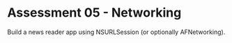 # Assessment 05 - Networking

Build a news reader app using NSURLSession (or optionally AFNetworking).
